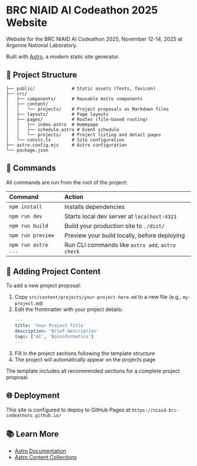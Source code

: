 # BRC NIAID AI Codeathon 2025 Website

Website for the BRC NIAID AI Codeathon 2025, November 12-14, 2025 at Argonne National Laboratory.

Built with [Astro](https://astro.build/), a modern static site generator.

## 🚀 Project Structure

```text
├── public/              # Static assets (fonts, favicon)
├── src/
│   ├── components/      # Reusable Astro components
│   ├── content/
│   │   └── projects/    # Project proposals as Markdown files
│   ├── layouts/         # Page layouts
│   ├── pages/           # Routes (file-based routing)
│   │   ├── index.astro  # Homepage
│   │   ├── schedule.astro # Event schedule
│   │   └── projects/    # Project listing and detail pages
│   └── consts.ts        # Site configuration
├── astro.config.mjs     # Astro configuration
└── package.json
```

## 🧞 Commands

All commands are run from the root of the project:

| Command                   | Action                                           |
| :------------------------ | :----------------------------------------------- |
| `npm install`             | Installs dependencies                            |
| `npm run dev`             | Starts local dev server at `localhost:4321`      |
| `npm run build`           | Build your production site to `./dist/`          |
| `npm run preview`         | Preview your build locally, before deploying     |
| `npm run astro ...`       | Run CLI commands like `astro add`, `astro check` |

## 📝 Adding Project Content

To add a new project proposal:

1. Copy `src/content/projects/your-project-here.md` to a new file (e.g., `my-project.md`)
2. Edit the frontmatter with your project details:
   ```yaml
   ---
   title: 'Your Project Title'
   description: 'Brief description'
   tags: ['AI', 'Bioinformatics']
   ---
   ```
3. Fill in the project sections following the template structure
4. The project will automatically appear on the projects page

The template includes all recommended sections for a complete project proposal.

## 🌐 Deployment

This site is configured to deploy to GitHub Pages at `https://niaid-brc-codeathons.github.io/`

## 📚 Learn More

- [Astro Documentation](https://docs.astro.build)
- [Astro Content Collections](https://docs.astro.build/en/guides/content-collections/)
